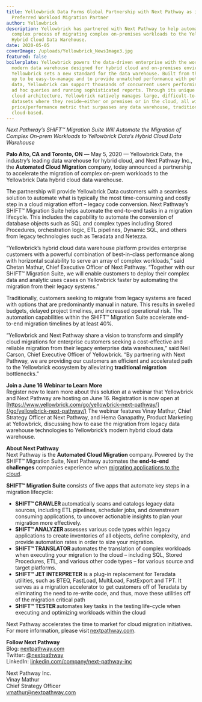 ```yaml
---
title: Yellowbrick Data Forms Global Partnership with Next Pathway as its
  Preferred Workload Migration Partner
author: Yellowbrick
description: Yellowbrick has partnered with Next Pathway to help automate the
  complex process of migrating complex on-premises workloads to the Yellowbrick
  Hybrid Cloud Data Warehouse.
date: 2020-05-05
coverImage: /uploads/Yellowbrick_NewsImage3.jpg
featured: false
boilerplate: Yellowbrick powers the data-driven enterprise with the world’s only
  modern data warehouse designed for hybrid cloud and on-premises environments.
  Yellowbrick sets a new standard for the data warehouse. Built from the ground
  up to be easy-to-manage and to provide unmatched performance with petabytes of
  data, Yellowbrick can support thousands of concurrent users performing complex
  ad hoc queries and running sophisticated reports. Through its unique hybrid
  cloud architecture, Yellowbrick natively manages large, difficult-to-migrate
  datasets where they reside—either on premises or in the cloud, all with a
  price/performance metric that surpasses any data warehouse, traditional or
  cloud-based.
---
```

*Next Pathway’s SHIFT™ Migration Suite Will Automate the Migration of Complex On-prem Workloads to Yellowbrick Data’s Hybrid Cloud Data Warehouse*   

**Palo Alto, CA and Toronto, ON** — May 5, 2020 — Yellowbrick Data, the industry’s leading data warehouse for hybrid cloud, and Next Pathway Inc., the **Automated Cloud Migration** company, today announced a partnership to accelerate the migration of complex on-prem workloads to the Yellowbrick Data hybrid cloud data warehouse.  

The partnership will provide Yellowbrick Data customers with a seamless solution to automate what is typically the most time-consuming and costly step in a cloud migration effort – legacy code conversion. Next Pathway’s SHIFT™ Migration Suite helps automate the end-to-end tasks in a migration lifecycle. This includes the capability to automate the conversion of database objects such as SQL and complex types including Stored Procedures, orchestration logic, ETL pipelines, Dynamic SQL, and others from legacy technologies such as Teradata and Netezza.  

“Yellowbrick’s hybrid cloud data warehouse platform provides enterprise customers with a powerful combination of best-in-class performance along with horizontal scalability to serve an array of complex workloads,” said Chetan Mathur, Chief Executive Officer of Next Pathway. “Together with our SHIFT™ Migration Suite, we will enable customers to deploy their complex data and analytic uses cases on Yellowbrick faster by automating the migration from their legacy systems.”  

Traditionally, customers seeking to migrate from legacy systems are faced with options that are predominantly manual in nature. This results in swelled budgets, delayed project timelines, and increased operational risk. The automation capabilities within the SHIFT™ Migration Suite accelerate end-to-end migration timelines by at least 40%.  

“Yellowbrick and Next Pathway share a vision to transform and simplify cloud migrations for enterprise customers seeking a cost-effective and reliable migration from their legacy enterprise data warehouses,” said Neil Carson, Chief Executive Officer of Yellowbrick. “By partnering with Next Pathway, we are providing our customers an efficient and accelerated path to the Yellowbrick ecosystem by alleviating **traditional migration** bottlenecks.”  

**Join a June 16 Webinar to Learn More**\
Register now to learn more about this solution at a webinar that Yellowbrick and Next Pathway are hosting on June 16. Registration is now open at [https://www.yellowbrick.com/go/yellowbrick-next-pathway/](/go/yellowbrick-next-pathway/) The webinar features Vinay Mathur, Chief Strategy Officer at Next Pathway, and Hema Ganapathy, Product Marketing at Yellowbrick, discussing how to ease the migration from legacy data warehouse technologies to Yellowbrick’s modern hybrid cloud data warehouse.  

**About Next Pathway**\
Next Pathway is the **Automated Cloud Migration** company. Powered by the SHIFT™ Migration Suite, Next Pathway automates the **end-to-end challenges** companies experience when [migrating applications to the cloud](https://www.yellowbrick.com/resources/executive-briefs/migrate-from-teradata/).  

**SHIFT™ Migration Suite** consists of five apps that automate key steps in a migration lifecycle:  

* **SHIFT™ CRAWLER** automatically scans and catalogs legacy data sources, including ETL pipelines, scheduler jobs, and downstream consuming applications, to uncover actionable insights to plan your migration more effectively.
* **SHIFT™ ANALYZER** assesses various code types within legacy applications to create inventories of all objects, define complexity, and provide automation rates in order to size your migration.
* **SHIFT™ TRANSLATOR** automates the translation of complex workloads when executing your migration to the cloud – including SQL, Stored Procedures, ETL, and various other code types – for various source and target platforms.
* **SHIFT™ JET INTERPRETER** is a plug-in replacement for Teradata utilities, such as BTEQ, FastLoad, MultiLoad, FastExport and TPT. It serves as a migration accelerator to get customers off of Teradata by eliminating the need to re-write code, and thus, move these utilities off of the migration critical path
* **SHIFT™ TESTER** automates key tasks in the testing life-cycle when executing and optimizing workloads within the cloud  

Next Pathway accelerates the time to market for cloud migration initiatives. For more information, please visit [nextpathway.com](https://www.nextpathway.com).     

**Follow Next Pathway**\
Blog: [nextpathway.com](https://www.nextpathway.com/next-pathway-blog/)\
Twitter: [@nextpathway](https://twitter.com/nextpathway)\
LinkedIn: [linkedin.com/company/next-pathway-inc](https://www.linkedin.com/company/next-pathway-inc-)  

Next Pathway Inc.\
Vinay Mathur\
Chief Strategy Officer\
[vmathur@nextpathway.com](mailto:vmathur@nextpathway.com)